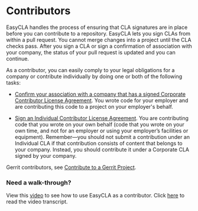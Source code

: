 # Contributors

EasyCLA handles the process of ensuring that CLA signatures are in place before you can contribute to a repository. EasyCLA lets you sign CLAs from within a pull request. You cannot merge changes into a project until the CLA checks pass. After you sign a CLA or sign a confirmation of association with your company, the status of your pull request is updated and you can continue. 

As a contributor, you can easily comply to your legal obligations for a company or contribute individually by doing one or both of the following tasks:

* [Confirm your association with a company that has a signed Corporate Contributor License Agreement](Contribute-to-a-GitHub-Company-Project.md). You wrote code for your employer and are contributing this code to a project on your employer's behalf.

* [Sign an Individual Contributor License Agreement](Sign-a-CLA-as-an-Individual-Contributor-to-GitHub.md). You are contributing code that you wrote on your own behalf (code that you wrote on your own time, and not for an employer or using your employer’s facilities or equipment). Remember—you should not submit a contribution under an Individual CLA if that contribution consists of content that belongs to your company. Instead, you should contribute it under a Corporate CLA signed by your company.

Gerrit contributors, see [Contribute to a Gerrit Project](Contribute-to-a-Gerrit-Project.md).

### Need a walk-through?

View this [video](https://www.youtube.com/watch?v=WvKX10S7FOk&feature=youtu.be) to see how to use EasyCLA as a contributor. Click [here](Contributor-Console-Video-Script.md) to read the video transcript.